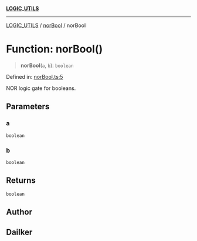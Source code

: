 [**LOGIC_UTILS**](../../README.md)

***

[LOGIC_UTILS](../../README.md) / [norBool](../README.md) / norBool

# Function: norBool()

> **norBool**(`a`, `b`): `boolean`

Defined in: [norBool.ts:5](https://github.com/dailker/everyutil-js/blob/7799f3f003cb23f425be3f1c83c38483e2648188/src/logic/norBool.ts#L5)

NOR logic gate for booleans.

## Parameters

### a

`boolean`

### b

`boolean`

## Returns

`boolean`

## Author

## Dailker
